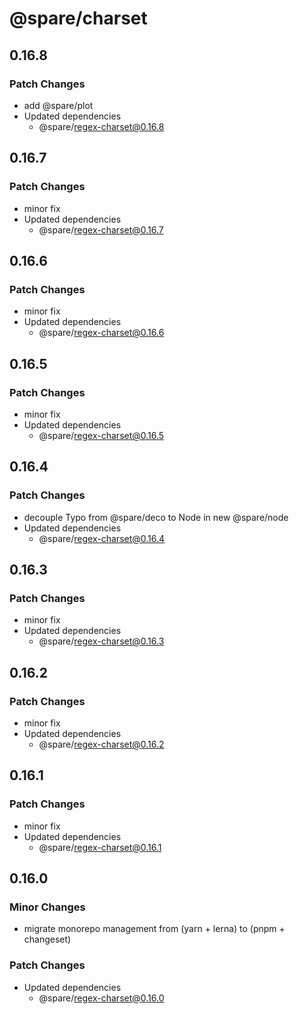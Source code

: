 # @spare/charset

## 0.16.8

### Patch Changes

- add @spare/plot
- Updated dependencies
  - @spare/regex-charset@0.16.8

## 0.16.7

### Patch Changes

- minor fix
- Updated dependencies
  - @spare/regex-charset@0.16.7

## 0.16.6

### Patch Changes

- minor fix
- Updated dependencies
  - @spare/regex-charset@0.16.6

## 0.16.5

### Patch Changes

- minor fix
- Updated dependencies
  - @spare/regex-charset@0.16.5

## 0.16.4

### Patch Changes

- decouple Typo from @spare/deco to Node in new @spare/node
- Updated dependencies
  - @spare/regex-charset@0.16.4

## 0.16.3

### Patch Changes

- minor fix
- Updated dependencies
  - @spare/regex-charset@0.16.3

## 0.16.2

### Patch Changes

- minor fix
- Updated dependencies
  - @spare/regex-charset@0.16.2

## 0.16.1

### Patch Changes

- minor fix
- Updated dependencies
  - @spare/regex-charset@0.16.1

## 0.16.0

### Minor Changes

- migrate monorepo management from (yarn + lerna) to (pnpm + changeset)

### Patch Changes

- Updated dependencies
  - @spare/regex-charset@0.16.0

